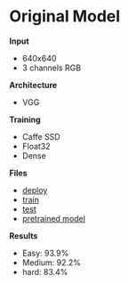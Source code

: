 # Original Model

__Input__
+ 640x640
+ 3 channels RGB

__Architecture__
+ VGG

__Training__
+ Caffe SSD
+ Float32
+ Dense

__Files__
+ [deploy](deploy.prototxt)
+ [train](train.prototxt)
+ [test](test.prototxt)
+ [pretrained model](https://drive.google.com/file/d/1CboBIsjcDQ-FC1rMES6IjTl6sYQDoD6u/view)

__Results__
+ Easy: 93.9%
+ Medium: 92.2%
+ hard: 83.4%
